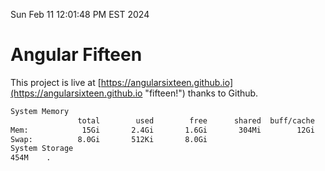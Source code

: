 Sun Feb 11 12:01:48 PM EST 2024

# Angular Fifteen


This project is live at [https://angularsixteen.github.io](https://angularsixteen.github.io "fifteen!") thanks to Github.

```bash
System Memory
               total        used        free      shared  buff/cache   available
Mem:            15Gi       2.4Gi       1.6Gi       304Mi        12Gi        12Gi
Swap:          8.0Gi       512Ki       8.0Gi
System Storage
454M	.
```
